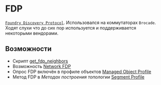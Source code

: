 # FDP

[`Foundry Discovery Protocol`](http://docs.ruckuswireless.com/fastiron/08.0.80/fastiron-08080-managementguide/GUID-4C951D0A-F050-4DC7-96AA-FDBEC3D20C09.html). Использовался на коммутаторах `Brocade`. 
Ходят слухи что до сих пор используется и поддерживается некоторыми вендорами.

## Возможности

* Скрипт [get_fdp_neighbors](../../scripts-reference/get_fdp_neighbors.md)
* Возможность [Network FDP](../../caps-reference/network.md#network-fdp)
* Опрос FDP включён в профиле объектов [Managed Object Profile](../../concepts/managed-object-profile/index.md#Box(Полный_опрос))
* Метод FDP в *Методах построения топологии* [Segment Profile](../../concepts/network-segment-profile/index.md)
